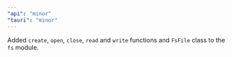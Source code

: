 ```yaml
---
"api": "minor"
"tauri": "minor"
---
```


Added `create`, `open`, `close`, `read` and `write` functions and `FsFile` class to the `fs` module.
